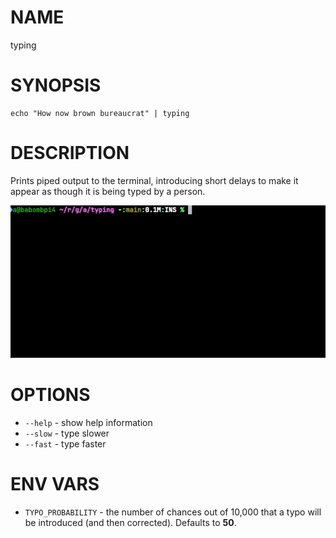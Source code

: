 # NAME

typing

# SYNOPSIS

```
echo "How now brown bureaucrat" | typing
```

# DESCRIPTION

Prints piped output to the terminal, introducing short delays to make it appear
as though it is being typed by a person.

![gif of romeo and juliet](doc/example-shakespeare.gif)

# OPTIONS

- `--help` - show help information
- `--slow` - type slower
- `--fast` - type faster

# ENV VARS

- `TYPO_PROBABILITY` - the number of chances out of 10,000 that a typo will be
  introduced (and then corrected). Defaults to **50**.
